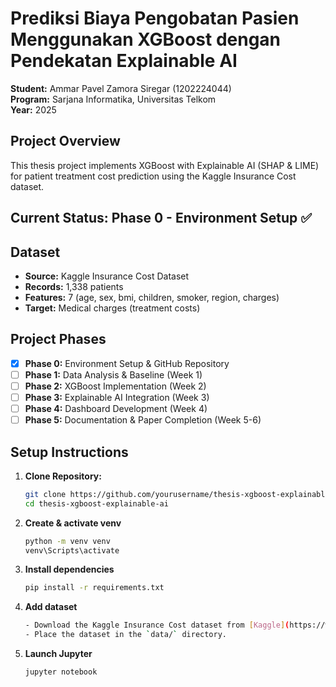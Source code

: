 # Prediksi Biaya Pengobatan Pasien Menggunakan XGBoost dengan Pendekatan Explainable AI

**Student:** Ammar Pavel Zamora Siregar (1202224044)  
**Program:** Sarjana Informatika, Universitas Telkom  
**Year:** 2025

## Project Overview
This thesis project implements XGBoost with Explainable AI (SHAP & LIME) for patient treatment cost prediction using the Kaggle Insurance Cost dataset.

## Current Status: Phase 0 - Environment Setup ✅

## Dataset
- **Source:** Kaggle Insurance Cost Dataset
- **Records:** 1,338 patients
- **Features:** 7 (age, sex, bmi, children, smoker, region, charges)
- **Target:** Medical charges (treatment costs)

## Project Phases
- [x] **Phase 0:** Environment Setup & GitHub Repository
- [ ] **Phase 1:** Data Analysis & Baseline (Week 1)
- [ ] **Phase 2:** XGBoost Implementation (Week 2)
- [ ] **Phase 3:** Explainable AI Integration (Week 3)
- [ ] **Phase 4:** Dashboard Development (Week 4)
- [ ] **Phase 5:** Documentation & Paper Completion (Week 5-6)

## Setup Instructions

1. **Clone Repository:**
   ```bash
   git clone https://github.com/yourusername/thesis-xgboost-explainable-ai.git
   cd thesis-xgboost-explainable-ai
   ```
2. **Create & activate venv**
   ```bash
   python -m venv venv
   venv\Scripts\activate
   ```  
3. **Install dependencies**
   ```bash
   pip install -r requirements.txt
   ```
4. **Add dataset**
   ```bash
   - Download the Kaggle Insurance Cost dataset from [Kaggle](https://www.kaggle.com/datasets/mirichoi0218/insurance).
   - Place the dataset in the `data/` directory.
   ```
5. **Launch Jupyter**
   ```bash
   jupyter notebook
   ```